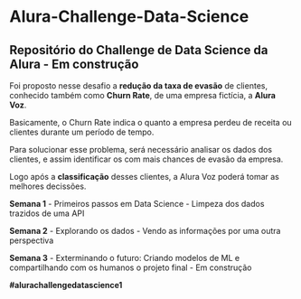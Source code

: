 # Alura-Challenge-Data-Science
## Repositório do Challenge de Data Science da Alura - Em construção

Foi proposto nesse desafio a **redução da taxa de evasão** de clientes, conhecido também como **Churn Rate**, de uma empresa fictícia, a **Alura Voz**.

Basicamente, o Churn Rate indica o quanto a empresa perdeu de receita ou clientes durante um período de tempo.

Para solucionar esse problema, será necessário analisar os dados dos clientes, e assim identificar os com mais chances de evasão da empresa.

Logo após a **classificação** desses clientes, a Alura Voz poderá tomar as melhores decissões.

**Semana 1** - Primeiros passos em Data Science - Limpeza dos dados trazidos de uma API

**Semana 2** - Explorando os dados - Vendo as informações por uma outra perspectiva

**Semana 3** - Exterminando o futuro: Criando modelos de ML e compartilhando com os humanos o projeto final - Em construção


**#alurachallengedatascience1**
